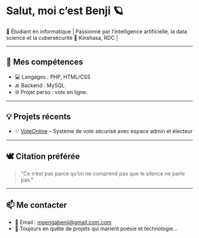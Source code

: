 # Salut, moi c’est Benji 🪐

🌱 Étudiant en informatique |    Passionné par l’intelligence artificielle,  la data science et la cubersécurité 
📍 Kinshasa, RDC | 

---

## 🔧 Mes compétences

- 💻 Langages : PHP, HTML/CSS
- 🔙 Backend : MySQL
- 🌐 Projet perso : vote en ligne.

---

## 💡 Projets récents

- ✨ [VoteOnline](https://github.com/mpenga04/projet-L1.git) – Système de vote sécurisé avec espace admin et électeur

---

## 🕊️ Citation préférée

> "Ce n’est pas parce qu’on ne comprend pas que le silence ne parle pas." 

---

## 📫 Me contacter

- 📧 Email : mpengabenji@gmail.com.com
- 🧠 Toujours en quête de projets qui marient poésie et technologie...

